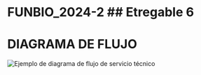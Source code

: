 # FUNBIO_2024-2 ## Etregable 6
# DIAGRAMA DE FLUJO 
![Ejemplo de diagrama de flujo de servicio técnico](https://github.com/user-attachments/assets/6a1bb1f2-6726-46af-82db-4391c17fc5a5)
